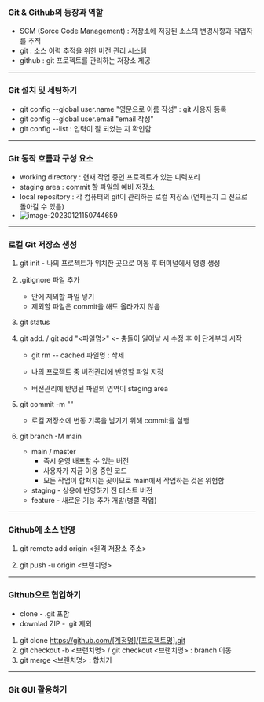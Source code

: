 ### Git & Github의 등장과 역할

- SCM (Sorce Code Management) : 저장소에 저장된 소스의 변경사항과 작업자를 추적
- git : 소스 이력 추적을 위한 버전 관리 시스템
- github : git 프로젝트를 관리하는 저장소 제공

---

### Git 설치 및 세팅하기 

- git config --global user.name "영문으로 이름 작성" : git 사용자 등록 
- git config --global user.email "email 작성"
- git config --list : 입력이 잘 되었는 지 확인함

---

### Git 동작 흐름과 구성 요소

- working directory : 현재 작업 중인 프로젝트가 있는 디렉포리
- staging area :  commit 할 파일의 예비 저장소
- local repository : 각 컴퓨터의 git이 관리하는 로컬 저장소 (언제든지 그 전으로 돌아갈 수 있음)
- ![image-20230121150744659](C:\Users\82108\AppData\Roaming\Typora\typora-user-images\image-20230121150744659.png)

---

### 로컬 Git 저장소 생성

1. git init - 나의 프로젝트가 위치한 곳으로 이동 후 터미널에서 명령 생성

2. .gitignore 파일 추가

   - 안에 제외할 파일 넣기
   - 제외할 파일은 commit을 해도 올라가지 않음

3. git status

4. git add. / git add "<파일명>" <- 충돌이 일어날 시 수정 후 이 단계부터 시작

   - git rm -- cached 파일명 : 삭제

   - 나의 프로젝트 중 버전관리에 반영할 파일 지정
   - 버전관리에 반영된 파일의 영역이 staging area

5. git commit -m "<message>" 

   - 로컬 저장소에 변동 기록을 남기기 위해 commit을 실행

6. git branch -M main

   - main / master
     - 즉시 운영 배포할 수 있는 버전
     - 사용자가 지금 이용 중인 코드
     - 모든 작업이 합쳐지는 곳이므로 main에서 작업하는 것은 위험함
   - staging - 상용에 반영하기 전 테스트 버전
   - feature - 새로운 기능 추가 개발(병렬 작업)

---

### Github에 소스 반영

1. git remote add origin <원격 저장소 주소>

2. git push -u origin <브랜치명>

---

### Github으로 협업하기

- clone - .git 포함 
- downlad ZIP - .git 제외
1. git clone https://github.com/[계정명]/[프로젝트명].git
2. git checkout -b <브랜치명> / git checkout <브랜치명> : branch 이동
3. git merge <브랜치명> : 합치기

---

### Git GUI 활용하기

